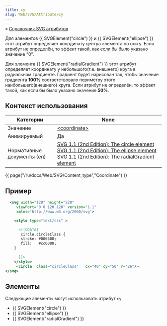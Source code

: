 ```yaml
---
title: cy
slug: Web/SVG/Attribute/cy
---
```


« [Справочник SVG атрибутов](/ru/docs/Web/SVG/Attribute)

Для элементов {{ SVGElement("circle") }} и {{ SVGElement("ellipse") }} этот атрибут определяет координату центра элемента по оси y. Если атрибут не определён, то эффект такой, как если бы было указано значение "0".

Для элемента {{ SVGElement("radialGradient") }} этот атрибут определяет координату y небольшого(т.е. внешнего) круга в радиальном градиенте. Градиент будет нарисован так, чтобы значение градиента **100%** соответствовало периметру этого наибольшего(внешнего) круга. Если атрибут не определён, то эффект такой, как если бы было указано значение **50%**.

## Контекст использования

| Категории                  | None                                                                                                                                                                                                                                                                                                                                                 |
| -------------------------- | ---------------------------------------------------------------------------------------------------------------------------------------------------------------------------------------------------------------------------------------------------------------------------------------------------------------------------------------------------- |
| Значение                   | [\<coordinate>](/ru/docs/Web/SVG/Content_type#Coordinate)                                                                                                                                                                                                                                                                                            |
| Анимируемый                | Да                                                                                                                                                                                                                                                                                                                                                   |
| Нормативные документы (en) | [SVG 1.1 (2nd Edition): The circle element](http://www.w3.org/TR/SVG/shapes.html#CircleElementCYAttribute) [SVG 1.1 (2nd Edition): The ellipse element](http://www.w3.org/TR/SVG/shapes.html#EllipseElementCYAttribute) [SVG 1.1 (2nd Edition): The radialGradient element](http://www.w3.org/TR/SVG/pservers.html#RadialGradientElementCYAttribute) |

{{ page("/ru/docs/Web/SVG/Content_type","Coordinate") }}

## Пример

```xml
  <svg width="120" height="220"
     viewPort="0 0 120 120" version="1.1"
     xmlns="http://www.w3.org/2000/svg">

    <style type="text/css" >

      <![CDATA[
       circle.circleClass {
       stroke: #006600;
       fill:   #cc0000;
    }

      ]]>
    </style>
     <circle  class="circleClass"   cx="40" cy="50" r="26"/>
</svg>
```

## Элементы

Следующие элементы могут использовать атрибут `cy`

- {{ SVGElement("circle") }}
- {{ SVGElement("ellipse") }}
- {{ SVGElement("radialGradient") }}
